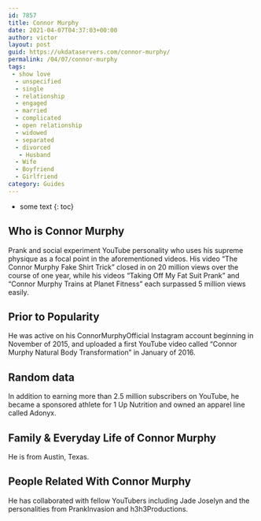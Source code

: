 ```yaml
---
id: 7857
title: Connor Murphy
date: 2021-04-07T04:37:03+00:00
author: victor
layout: post
guid: https://ukdataservers.com/connor-murphy/
permalink: /04/07/connor-murphy
tags:
 - show love
  - unspecified
  - single
  - relationship
  - engaged
  - married
  - complicated
  - open relationship
  - widowed
  - separated
  - divorced
   - Husband
  - Wife
  - Boyfriend
  - Girlfriend
category: Guides
---
```


* some text
{: toc}


## Who is Connor Murphy



Prank and social experiment YouTube personality who uses his supreme physique as a focal point in the aforementioned videos. His video &#8220;The Connor Murphy Fake Shirt Trick&#8221; closed in on 20 million views over the course of one year, while his videos &#8220;Taking Off My Fat Suit Prank&#8221; and &#8220;Connor Murphy Trains at Planet Fitness&#8221; each surpassed 5 million views easily.

                
                
                
## Prior to Popularity



He was active on his ConnorMurphyOfficial Instagram account beginning in November of 2015, and uploaded a first YouTube video called &#8220;Connor Murphy Natural Body Transformation&#8221; in January of 2016.

                
                
                
## Random data



In addition to earning more than 2.5 million subscribers on YouTube, he became a sponsored athlete for 1 Up Nutrition and owned an apparel line called Adonyx.

                
                
                
## Family & Everyday Life of Connor Murphy



He is from Austin, Texas.

                
                
                
## People Related With Connor Murphy



He has collaborated with fellow YouTubers including Jade Joselyn and the personalities from PrankInvasion and h3h3Productions.

                
              
            
          
          
          